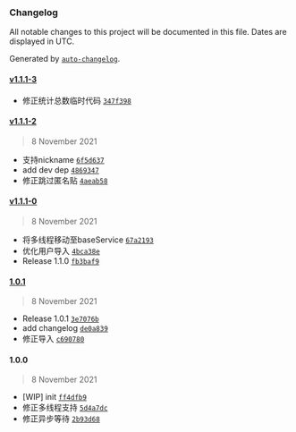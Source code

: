 ### Changelog

All notable changes to this project will be documented in this file. Dates are displayed in UTC.

Generated by [`auto-changelog`](https://github.com/CookPete/auto-changelog).

#### [v1.1.1-3](https://github.com/mcbbs-official/xconvertq/compare/v1.1.1-2...v1.1.1-3)

- 修正统计总数临时代码 [`347f398`](https://github.com/mcbbs-official/xconvertq/commit/347f3986e760eb66095693af58b529905d808799)

#### [v1.1.1-2](https://github.com/mcbbs-official/xconvertq/compare/v1.1.1-0...v1.1.1-2)

> 8 November 2021

- 支持nickname [`6f5d637`](https://github.com/mcbbs-official/xconvertq/commit/6f5d63747e211b8a2cf8a4ce63b51fa9b774880c)
- add dev dep [`4869347`](https://github.com/mcbbs-official/xconvertq/commit/486934792a7e745c3bd4367cfd60e6d3412a6de4)
- 修正跳过匿名贴 [`4aeab58`](https://github.com/mcbbs-official/xconvertq/commit/4aeab580efffeb4ee30ba2f36cba035e9f389280)

#### [v1.1.1-0](https://github.com/mcbbs-official/xconvertq/compare/1.0.1...v1.1.1-0)

> 8 November 2021

- 将多线程移动至baseService [`67a2193`](https://github.com/mcbbs-official/xconvertq/commit/67a21932f2a2e2beeaa2e0afa2c320675a769cbb)
- 优化用户导入 [`4bca38e`](https://github.com/mcbbs-official/xconvertq/commit/4bca38efc2a86de0d32a44ff366e96c65cebcd16)
- Release 1.1.0 [`fb3baf9`](https://github.com/mcbbs-official/xconvertq/commit/fb3baf9005424b4f7c27a2c916545f395e62f862)

#### [1.0.1](https://github.com/mcbbs-official/xconvertq/compare/1.0.0...1.0.1)

> 8 November 2021

- Release 1.0.1 [`3e7076b`](https://github.com/mcbbs-official/xconvertq/commit/3e7076b56eb97471084fccf8dd7db5d57c930007)
- add changelog [`de0a839`](https://github.com/mcbbs-official/xconvertq/commit/de0a839d585718b65311f9e84a954fa001a81b6d)
- 修正导入 [`c690780`](https://github.com/mcbbs-official/xconvertq/commit/c6907803396032696b1bc6e4182ffb5f4488ffd1)

#### 1.0.0

> 8 November 2021

- [WIP] init [`ff4dfb9`](https://github.com/mcbbs-official/xconvertq/commit/ff4dfb99dc77fcd2c2f88ac293d819ccd4dc47c7)
- 修正多线程支持 [`5d4a7dc`](https://github.com/mcbbs-official/xconvertq/commit/5d4a7dc2f73e0ba0131e08e861144c571331ba09)
- 修正异步等待 [`2b93d68`](https://github.com/mcbbs-official/xconvertq/commit/2b93d685de6026169c1c0dfb7015a160bfe9ba91)

